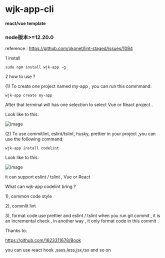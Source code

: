 # wjk-app-cli

#### react/vue template 

### node版本>=12.20.0 

reference : https://github.com/okonet/lint-staged/issues/1084

 1 install 
 
 ```
 sudo npm install wjk-app -g
 ```
 
 2 how to use ?
 
(1) To create one project named my-app , you can run this commmand:

```
wjk-app create my-app 
``` 
After that terminal will has one selection to select Vue or React project .

Look like to this:

![image](https://user-images.githubusercontent.com/41052302/153760203-d16566cb-e4e0-40b2-99d5-0783f4b8c19a.png)

(2) To use commitlint, eslint/tslint, husky, prettier in your project ,you can use the following command:

```
wjk-app install codelint
```
Look like to this:

![image](https://user-images.githubusercontent.com/41052302/153760359-110fda51-690a-4282-9189-1a8c65098b93.png)

it can support eslint / tslint , Vue or React 

What can wjk-app codelint bring ?

1),  common code style

2),  commlit lint 

3), format code use prettier and eslint / tslint  when you run git commit , it is an incremental check , in another way , it only format code in this commit .

Thanks to:

https://github.com/1623311678/Book

you can use react hook ,sass,less,jsx,tsx and so on

